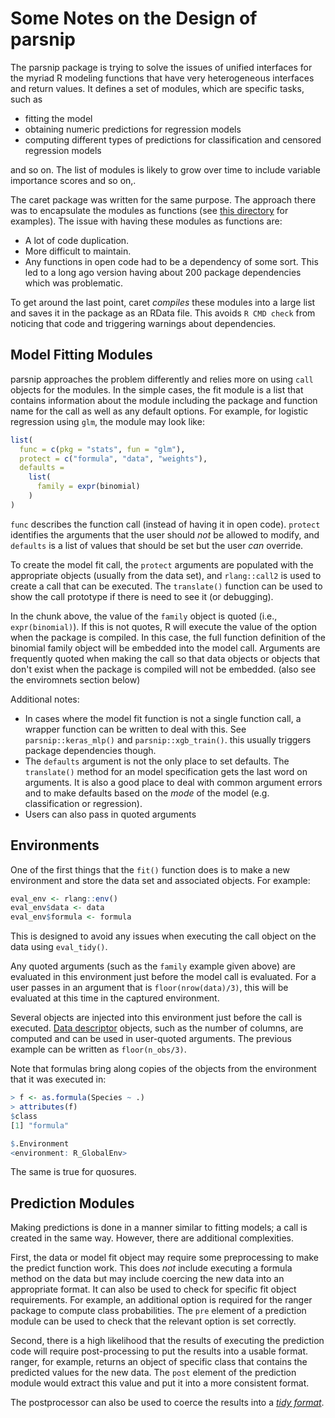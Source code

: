 # Some Notes on the Design of parsnip

The parsnip package is trying to solve the issues of unified interfaces for the myriad R modeling functions that have very heterogeneous interfaces and return values. It defines a set of modules, which are specific tasks, such as 

 * fitting the model
 * obtaining numeric predictions for regression models
 * computing different types of predictions for classification and censored regression models

and so on. The list of modules is likely to grow over time to include variable importance scores and so on,. 

The caret package was written for the same purpose. The approach there was to encapsulate the modules as functions (see [this directory](https://github.com/topepo/caret/tree/master/models/files) for examples). The issue with having these modules as functions are:

 * A lot of code duplication.
 * More difficult to maintain.
 * Any functions in open code had to be a dependency of some sort. This led to a long ago version having about 200 package dependencies which was problematic. 

To get around the last point, caret _compiles_ these modules into a large list and saves it in the package as an RData file. This avoids `R CMD check` from noticing that code and triggering warnings about dependencies. 

## Model Fitting Modules

parsnip approaches the problem differently and relies more on using `call` objects for the modules. In the simple cases, the fit module is a list that contains information about the module including the package and function name for the call as well as any default options. For example, for logistic regression using `glm`, the module may look like:

```r
list(
  func = c(pkg = "stats", fun = "glm"),
  protect = c("formula", "data", "weights"),
  defaults =
    list(
      family = expr(binomial)
    )
)
```

`func` describes the function call (instead of having it in open code). `protect` identifies the arguments that the user should _not_ be allowed to modify, and `defaults` is a list of values that should be set but the user _can_ override.

To create the model fit call, the `protect` arguments are populated with the appropriate objects (usually from the data set), and `rlang::call2` is used to create a call that can be executed. The `translate()` function can be used to show the call prototype if there is need to see it (or debugging). 

In the chunk above, the value of the `family` object is quoted (i.e., `expr(binomial)`). If this is not quotes, R will execute the value of the option when the package is compiled. In this case, the full function definition of the binomial family object will be embedded into the model call. Arguments are frequently quoted when making the call so that data objects or objects that don't exist when the package is compiled will not be embedded. (also see the enviromnets section below)

Additional notes:

 * In cases where the model fit function is not a single function call, a wrapper function can be written to deal with this. See `parsnip::keras_mlp()` and `parsnip::xgb_train()`. this usually triggers package dependencies though. 
 * The `defaults` argument is not the only place to set defaults. The `translate()` method for an model specification gets the last word on arguments. It is also a good place to deal with common argument errors and to make defaults based on the _mode_ of the model (e.g. classification or regression). 
 * Users can also pass in quoted arguments
 
## Environments

One of the first things that the `fit()` function does is to make a new environment and store the data set and associated objects. For example:

```r
eval_env <- rlang::env()
eval_env$data <- data
eval_env$formula <- formula
```    

This is designed to avoid any issues when executing the call object on the data using `eval_tidy()`. 

Any quoted arguments (such as the `family` example given above) are evaluated in this environment just before the model call is evaluated. For a user passes in an argument that is `floor(nrow(data)/3)`, this will be evaluated at this time in the captured environment. 

Several objects are injected into this environment just before the call is executed. [Data descriptor](https://topepo.github.io/parsnip/reference/descriptors.html) objects, such as the number of columns, are computed and can be used in user-quoted arguments. The previous example can be written as `floor(n_obs/3)`.

Note that formulas bring along copies of the objects from the environment that it was executed in:

```r
> f <- as.formula(Species ~ .)
> attributes(f)
$class
[1] "formula"

$.Environment
<environment: R_GlobalEnv>
```

The same is true for quosures. 

## Prediction Modules

Making predictions is done in a manner similar to fitting models; a call is created in the same way. However, there are additional complexities. 

First, the data or model fit object may require some preprocessing to make the predict function work. This does _not_ include executing a formula method on the data but may include coercing the new data into an appropriate format. It can also be used to check for specific fit object requirements. For example, an additional option is required for the ranger package to compute class probabilities. The `pre` element of a prediction module can be used to check that the relevant option is set correctly. 

Second, there is a high likelihood that the results of executing the prediction code will require post-processing to put the results into a usable format. ranger, for example, returns an object of specific class that contains the predicted values for the new data. The `post` element of the prediction module would extract this value and put it into a more consistent format. 

The postprocessor can also be used to coerce the results into a [_tidy format_](https://tidymodels.github.io/model-implementation-principles/model-predictions.html#return-values). 

